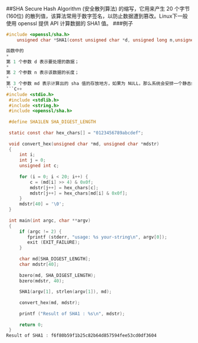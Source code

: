 ##SHA
Secure Hash Algorithm (安全散列算法) 的缩写，它用来产生 20 个字节 (160位) 的散列值，该算法常用于数字签名，以防止数据遭到篡改。Linux下一般使用 openssl 提供 API 计算数据的 SHA1 值。
###例子
```C
#include <openssl/sha.h>
    unsigned char *SHA1(const unsigned char *d, unsigned long n,unsigned char *md);```

函数中的
* 
第 1 个参数 d 表示要处理的数据；
* 
第 2 个参数 n 表示该数据的长度；
* 
第 3 个参数 md 表示计算出的 sha 值的存放地方，如果为 NULL，那么系统会安排一个静态缓冲区对其存储。
```C++
#include <stdio.h>
 #include <stdlib.h>
 #include <string.h>
 #include <openssl/sha.h>
  
 #define SHA1LEN SHA_DIGEST_LENGTH
  
 static const char hex_chars[] = "0123456789abcdef";
   
 void convert_hex(unsigned char *md, unsigned char *mdstr)
 {
     int i;
     int j = 0;
     unsigned int c;
   
     for (i = 0; i < 20; i++) {
         c = (md[i] >> 4) & 0x0f;
         mdstr[j++] = hex_chars[c];
         mdstr[j++] = hex_chars[md[i] & 0x0f];
     }
     mdstr[40] = '\0';
 }
  
 int main(int argc, char **argv)
 {
     if (argc != 2) {
        fprintf (stderr, "usage: %s your-string\n", argv[0]);
        exit (EXIT_FAILURE);
     }
      
     char md[SHA_DIGEST_LENGTH];
     char mdstr[40];
  
     bzero(md, SHA_DIGEST_LENGTH);
     bzero(mdstr, 40);
      
     SHA1(argv[1], strlen(argv[1]), md);
  
     convert_hex(md, mdstr);
  
     printf ("Result of SHA1 : %s\n", mdstr);
  
     return 0;
 }
Result of SHA1 : f6f80b59f1b25c82b64d857594fee53cd0df3604
```